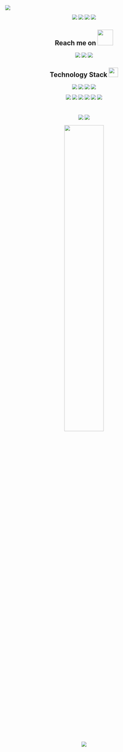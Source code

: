 
<img src="https://github.com/Samridhi-98/Samridhi-98/blob/main/images/intropic.png"/>
<p align="center">

 <img src="https://badges.pufler.dev/visits/darshanparekh77/darshanparekh77"/>
 <img src="https://badges.pufler.dev/years/darshanparekh77"/>
 <img src="https://badges.pufler.dev/repos/darshanparekh77"/>
 <img src="https://badges.pufler.dev/commits/monthly/darshanparekh77"/>
</p>

<h2 align="center">Reach me on <img src="https://media.giphy.com/media/mGcNjsfWAjY5AEZNw6/giphy.gif" width="50"></h2>
 
<p align="center">

<img src="https://img.shields.io/badge/-darshahahahan-purple?style=flat-square&logo=instagram&logoColor=white&link=https://instagram.com/darshahahahan/" />
<img src="https://img.shields.io/badge/-darshanparekh-c14438?style=flat-square&logo=Gmail&logoColor=white&link=mailto:parekhdarshan07@gmail.com" />
<img src="https://img.shields.io/badge/-darshanparekh77?style=flat-square&logo=Linkedin&logoColor=white&link=https://www.linkedin.com/in/darshanparekh77//" />


</p>

<h2 align="center">Technology Stack <img src="https://media.giphy.com/media/WUlplcMpOCEmTGBtBW/giphy.gif" width="30"></h2>

<p align="center">
<img src="https://img.shields.io/badge/-HTML5-E34F26?style=flat-square&logo=html5&logoColor=white"/>
<img src="https://img.shields.io/badge/-CSS3-1572B6?style=flat-square&logo=css3"/>
<img src="https://img.shields.io/badge/-Bootstrap-563D7C?style=flat-square&logo=bootstrap"/>
<img src="https://img.shields.io/badge/-Heroku-430098?style=flat-square&logo=heroku"/>
</p>
<p align="center">
<img src="https://img.shields.io/badge/-JavaScript-black?style=flat-square&logo=javascript"/>
<img src="https://img.shields.io/badge/-Expressjs-black?style=flat-square&logo=Express.js"/>
<img src="https://img.shields.io/badge/-React-black?style=flat-square&logo=react"/>
<img src="https://img.shields.io/badge/-MySQL-black?style=flat-square&logo=mysql"/>
<img src="https://img.shields.io/badge/-Git-black?style=flat-square&logo=git"/>
<img src="https://img.shields.io/badge/-GitHub-black?style=flat-square&logo=github"/>
</p>
<br>
<p align = "center">
  <img src = "https://github-readme-stats.vercel.app/api?username=darshanparekh77&show_icons=true&theme=radical&line_height=27">
  <img src = "https://github-readme-stats.vercel.app/api/top-langs/?username=darshanparekh77&theme=radical">

</p>
<p align = "center">
<img width="50%" src="https://github-readme-streak-stats.herokuapp.com/?user=darshanparekh77&show_icons=true&locale=en&layout=compact&theme=radical&line_height=0" />
</p> 
<p align = "center">
 <img src="https://activity-graph.herokuapp.com/graph?username=darshanparekh77&theme=redical">
</p>  

